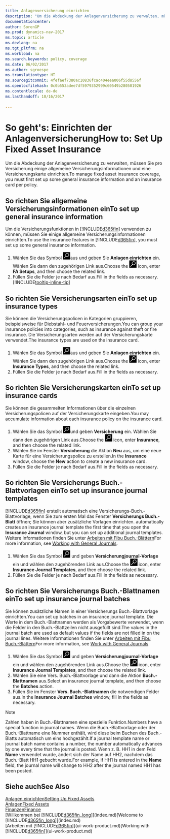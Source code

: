 ```yaml
---
title: Anlagenversicherung einrichten
description: "Um die Abdeckung der Anlagenversicherung zu verwalten, müssen Sie pro Versicherung einige allgemeine Versicherungsinformationen und eine Versicherungskarte einrichten."
documentationcenter: 
author: SorenGP
ms.prod: dynamics-nav-2017
ms.topic: article
ms.devlang: na
ms.tgt_pltfrm: na
ms.workload: na
ms.search.keywords: policy, coverage
ms.date: 06/02/2017
ms.author: sgroespe
ms.translationtype: HT
ms.sourcegitcommit: 4fefaef7380ac10836fcac404eea006f55d8556f
ms.openlocfilehash: 0c0b553adee7df5979352999c60549b280501926
ms.contentlocale: de-de
ms.lasthandoff: 10/16/2017

---
```

# <a name="how-to-set-up-fixed-asset-insurance"></a><span data-ttu-id="91883-103">So geht's: Einrichten der Anlagenversicherung</span><span class="sxs-lookup"><span data-stu-id="91883-103">How to: Set Up Fixed Asset Insurance</span></span>
<span data-ttu-id="91883-104">Um die Abdeckung der Anlagenversicherung zu verwalten, müssen Sie pro Versicherung einige allgemeine Versicherungsinformationen und eine Versicherungskarte einrichten.</span><span class="sxs-lookup"><span data-stu-id="91883-104">To manage fixed asset insurance coverage, you must first set up some general insurance information and an insurance card per policy.</span></span>

## <a name="to-set-up-general-insurance-information"></a><span data-ttu-id="91883-105">So richten Sie allgemeine Versicherungsinformationen ein</span><span class="sxs-lookup"><span data-stu-id="91883-105">To set up general insurance information</span></span>
<span data-ttu-id="91883-106">Um die Versicherungsfunktionen in [!INCLUDE[d365fin](includes/d365fin_md.md)]  verwenden zu können, müssen Sie einige allgemeine Versicherungsinformationen einrichten.</span><span class="sxs-lookup"><span data-stu-id="91883-106">To use the insurance features in [!INCLUDE[d365fin](includes/d365fin_md.md)], you must set up some general insurance information.</span></span>  

1. <span data-ttu-id="91883-107">Wählen Sie das Symbol ![Nach Seite oder Bericht suchen ](media/ui-search/search_small.png "Nach Seite oder Bericht suchen")aus und geben Sie **Anlagen einrichten** ein. Wählen Sie dann den zugehörigen Link aus.</span><span class="sxs-lookup"><span data-stu-id="91883-107">Choose the ![Search for Page or Report](media/ui-search/search_small.png "Search for Page or Report icon") icon, enter **FA Setups**, and then choose the related link.</span></span>  
2. <span data-ttu-id="91883-108">Füllen Sie die Felder je nach Bedarf aus.</span><span class="sxs-lookup"><span data-stu-id="91883-108">Fill in the fields as necessary.</span></span> [!INCLUDE[tooltip-inline-tip](includes/tooltip-inline-tip_md.md)]  

## <a name="to-set-up-insurance-types"></a><span data-ttu-id="91883-109">So richten Sie Versicherungsarten ein</span><span class="sxs-lookup"><span data-stu-id="91883-109">To set up insurance types</span></span>
<span data-ttu-id="91883-110">Sie können die Versicherungspolicen in Kategorien gruppieren, beispielsweise für Diebstahl- und Feuerversicherungen.</span><span class="sxs-lookup"><span data-stu-id="91883-110">You can group your insurance policies into categories, such as insurance against theft or fire insurance.</span></span> <span data-ttu-id="91883-111">Die Versicherungsarten werden auf der Versicherungskarte verwendet.</span><span class="sxs-lookup"><span data-stu-id="91883-111">The insurance types are used on the insurance card.</span></span>

1. <span data-ttu-id="91883-112">Wählen Sie das Symbol ![Nach Seite oder Bericht suchen ](media/ui-search/search_small.png "Nach Seite oder Bericht suchen")aus und geben Sie **Anlagen einrichten** ein. Wählen Sie dann den zugehörigen Link aus.</span><span class="sxs-lookup"><span data-stu-id="91883-112">Choose the ![Search for Page or Report](media/ui-search/search_small.png "Search for Page or Report icon") icon, enter **Insurance Types**, and then choose the related link.</span></span>  
2. <span data-ttu-id="91883-113">Füllen Sie die Felder je nach Bedarf aus.</span><span class="sxs-lookup"><span data-stu-id="91883-113">Fill in the fields as necessary.</span></span>

## <a name="to-set-up-insurance-cards"></a><span data-ttu-id="91883-114">So richten Sie Versicherungskarten ein</span><span class="sxs-lookup"><span data-stu-id="91883-114">To set up insurance cards</span></span>
<span data-ttu-id="91883-115">Sie können die gesammelten Informationen über die einzelnen Versicherungspolicen auf der Versicherungskarte eingeben.</span><span class="sxs-lookup"><span data-stu-id="91883-115">You may accumulate information about each insurance policy on the insurance card.</span></span>  

1. <span data-ttu-id="91883-116">Wählen Sie das Symbol ![Nach Seite oder Bericht suchen](media/ui-search/search_small.png "Nach Seite oder Bericht suchen")und geben **Versicherung** ein. Wählen Sie dann den zugehörigen Link aus.</span><span class="sxs-lookup"><span data-stu-id="91883-116">Choose the ![Search for Page or Report](media/ui-search/search_small.png "Search for Page or Report icon") icon, enter **Insurance**, and then choose the related link.</span></span>  
2. <span data-ttu-id="91883-117">Wählen Sie im Fenster **Versicherung** die Aktion **Neu** aus, um eine neue Karte für eine Versicherungspolice zu erstellen.</span><span class="sxs-lookup"><span data-stu-id="91883-117">In the **Insurance** window, choose the **New** action to create a  new insurance card.</span></span>  
3. <span data-ttu-id="91883-118">Füllen Sie die Felder je nach Bedarf aus.</span><span class="sxs-lookup"><span data-stu-id="91883-118">Fill in the fields as necessary.</span></span>

## <a name="to-set-up-insurance-journal-templates"></a><span data-ttu-id="91883-119">So richten Sie Versicherungs Buch.-Blattvorlagen ein</span><span class="sxs-lookup"><span data-stu-id="91883-119">To set up insurance journal templates</span></span>
[!INCLUDE[d365fin](includes/d365fin_md.md)]<span data-ttu-id="91883-120"> erstellt automatisch eine Versicherungs-Buch.-Blattvorlage, wenn Sie zum ersten Mal das Fenster **Versicherungs Buch.-Blatt** öffnen; Sie können aber zusätzliche Vorlagen einrichten.</span><span class="sxs-lookup"><span data-stu-id="91883-120"> automatically creates an insurance journal template the first time that you open the **Insurance Journal** window, but you can set up additional journal templates.</span></span> <span data-ttu-id="91883-121">Weitere Informationen finden Sie unter [Arbeiten mit Fibu Buch.-Blättern](ui-work-general-journals.md)</span><span class="sxs-lookup"><span data-stu-id="91883-121">For more information, see [Working with General Journals](ui-work-general-journals.md).</span></span>  

1. <span data-ttu-id="91883-122">Wählen Sie das Symbol ![Nach Seite oder Bericht suchen](media/ui-search/search_small.png "Nach Seite oder Bericht suchen") und geben **Versicherungjournal-Vorlage** ein und wählen den zugehörenden Link aus.</span><span class="sxs-lookup"><span data-stu-id="91883-122">Choose the ![Search for Page or Report](media/ui-search/search_small.png "Search for Page or Report icon") icon, enter **Insurance Journal Templates**, and then choose the related link.</span></span>  
2. <span data-ttu-id="91883-123">Füllen Sie die Felder je nach Bedarf aus.</span><span class="sxs-lookup"><span data-stu-id="91883-123">Fill in the fields as necessary.</span></span>

## <a name="to-set-up-insurance-journal-batches"></a><span data-ttu-id="91883-124">So richten Sie Versicherungs Buch.-Blattnamen ein</span><span class="sxs-lookup"><span data-stu-id="91883-124">To set up insurance journal batches</span></span>
<span data-ttu-id="91883-125">Sie können zusätzliche Namen in einer Versicherungs Buch.-Blattvorlage einrichten.</span><span class="sxs-lookup"><span data-stu-id="91883-125">You can set up batches in an insurance journal template.</span></span> <span data-ttu-id="91883-126">Die Werte in dem Buch.-Blattnamen werden als Vorgabewerte verwendet, wenn die Felder in den Buch.-Blattzeilen nicht ausgefüllt sind.</span><span class="sxs-lookup"><span data-stu-id="91883-126">The values in the journal batch are used as default values if the fields are not filled in on the journal lines.</span></span> <span data-ttu-id="91883-127">Weitere Informationen finden Sie unter [Arbeiten mit Fibu Buch.-Blättern](ui-work-general-journals.md)</span><span class="sxs-lookup"><span data-stu-id="91883-127">For more information, see [Work with General Journals](ui-work-general-journals.md)</span></span>  

1. <span data-ttu-id="91883-128">Wählen Sie das Symbol ![Nach Seite oder Bericht suchen](media/ui-search/search_small.png "Nach Seite oder Bericht suchen") und geben **Versicherungjournal-Vorlage** ein und wählen den zugehörenden Link aus.</span><span class="sxs-lookup"><span data-stu-id="91883-128">Choose the ![Search for Page or Report](media/ui-search/search_small.png "Search for Page or Report icon") icon, enter **Insurance Journal Templates**, and then choose the related link.</span></span>  
2. <span data-ttu-id="91883-129">Wählen Sie eine Vers. Buch.-Blattvorlage und dann die Aktion **Buch.-Blattnamen** aus.</span><span class="sxs-lookup"><span data-stu-id="91883-129">Select an insurance journal template, and then choose the **Batches** action.</span></span>
3. <span data-ttu-id="91883-130">Füllen Sie im Fenster **Vers. Buch.-Blattnamen** die notwendigen Felder aus.</span><span class="sxs-lookup"><span data-stu-id="91883-130">In the **Insurance Journal Batches** window, fill in the fields as necessary.</span></span>

> [!NOTE]  
>   <span data-ttu-id="91883-131">Zahlen haben in Buch.-Blattnamen eine spezielle Funktion.</span><span class="sxs-lookup"><span data-stu-id="91883-131">Numbers have a special function in journal names.</span></span> <span data-ttu-id="91883-132">Wenn die Buch.-Blattvorlage oder der Buch.-Blattname eine Nummer enthält, wird diese beim Buchen des Buch.-Blatts automatisch um eins hochgezählt.</span><span class="sxs-lookup"><span data-stu-id="91883-132">If a journal template name or journal batch name contains a number, the number automatically advances by one every time that the journal is posted.</span></span> <span data-ttu-id="91883-133">Wenn z. B. HH1 in dem Feld **Name** verwendet wurde, ändert sich der Name auf HH2, nachdem das Buch.-Blatt HH1 gebucht wurde.</span><span class="sxs-lookup"><span data-stu-id="91883-133">For example, if HH1 is entered in the **Name** field, the journal name will change to HH2 after the journal named HH1 has been posted.</span></span>

## <a name="see-also"></a><span data-ttu-id="91883-134">Siehe auch</span><span class="sxs-lookup"><span data-stu-id="91883-134">See Also</span></span>
[<span data-ttu-id="91883-135">Anlagen einrichten</span><span class="sxs-lookup"><span data-stu-id="91883-135">Setting Up Fixed Assets</span></span>](fa-setup.md)  
[<span data-ttu-id="91883-136">Anlagen</span><span class="sxs-lookup"><span data-stu-id="91883-136">Fixed Assets</span></span>](fa-manage.md)  
[<span data-ttu-id="91883-137">Finanzen</span><span class="sxs-lookup"><span data-stu-id="91883-137">Finance</span></span>](finance.md)  
<span data-ttu-id="91883-138">[Willkommen bei [!INCLUDE[d365fin_long](includes/d365fin_long_md.md)]](index.md)</span><span class="sxs-lookup"><span data-stu-id="91883-138">[Welcome to [!INCLUDE[d365fin_long](includes/d365fin_long_md.md)]](index.md)</span></span>  
<span data-ttu-id="91883-139">[Arbeiten mit [!INCLUDE[d365fin](includes/d365fin_md.md)]](ui-work-product.md)</span><span class="sxs-lookup"><span data-stu-id="91883-139">[Working with [!INCLUDE[d365fin](includes/d365fin_md.md)]](ui-work-product.md)</span></span>

